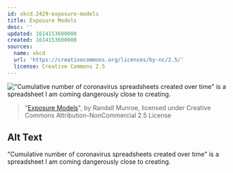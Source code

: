 ```yaml
---
id: xkcd.2429-exposure-models
title: Exposure Models
desc: ''
updated: 1614153600000
created: 1614153600000
sources:
  name: xkcd
  url: 'https://creativecommons.org/licenses/by-nc/2.5/'
  license: Creative Commons 2.5
---
```

!["Cumulative number of coronavirus spreadsheets created over time" is a spreadsheet I am coming dangerously close to creating.](https://imgs.xkcd.com/comics/exposure_models.png)
> "[Exposure Models](https://xkcd.com/2429/)", by Randall Munroe, licensed under Creative Commons Attribution-NonCommercial 2.5 License

## Alt Text
"Cumulative number of coronavirus spreadsheets created over time" is a spreadsheet I am coming dangerously close to creating.
